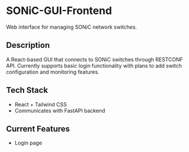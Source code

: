 # SONiC-GUI-Frontend

Web interface for managing SONiC network switches.

## Description

A React-based GUI that connects to SONiC switches through RESTCONF API. Currently supports basic login functionality with plans to add switch configuration and monitoring features.

## Tech Stack

- React + Tailwind CSS
- Communicates with FastAPI backend

## Current Features

- Login page
